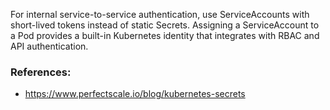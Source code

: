For internal service-to-service authentication, use ServiceAccounts with short-lived tokens instead of static Secrets.
Assigning a ServiceAccount to a Pod provides a built-in Kubernetes identity that integrates with RBAC and API authentication.

### References:
- https://www.perfectscale.io/blog/kubernetes-secrets